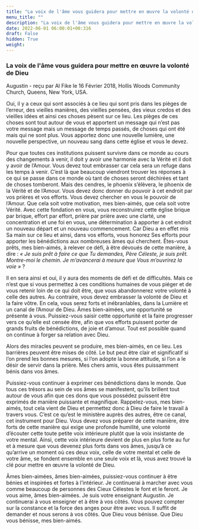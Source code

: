 ```yaml
---
title: "La voix de l'âme vous guidera pour mettre en œuvre la volonté de Dieu"
menu_title: ""
description: "La voix de l'âme vous guidera pour mettre en œuvre la volonté de Dieu"
date: 2022-06-01 06:00:01+00:316
draft: False
hidden: True
weight:
---
```

### La voix de l'âme vous guidera pour mettre en œuvre la volonté de Dieu

Augustin - reçu par Al Fike le 16 Février 2018, Hollis Woods Community Church, Queens, New York, USA.

Oui, il y a ceux qui sont associés à ce lieu qui sont pris dans les pièges de l’erreur, des vieilles manières, des vieilles pensées, des vieux credos et des vieilles idées et ainsi ces choses pèsent sur ce lieu. Les pièges de ces choses sont tout autour de vous et apportent un message qui n’est pas votre message mais un message de temps passés, de choses qui ont été mais qui ne sont plus. Vous apportez donc une nouvelle lumière, une nouvelle perspective, un nouveau sang dans cette église et vous le devez.

Pour que toutes ces institutions puissent survivre dans ce monde au cours des changements à venir, il doit y avoir une harmonie avec la Vérité et il doit y avoir de l’Amour. Vous devez tout embrasser car cela sera un refuge dans les temps à venir. C’est là que beaucoup viendront trouver les réponses à ce qui se passe dans ce monde où tant de choses seront déchirées et tant de choses tomberont. Mais des cendres, le phoenix s’élèvera, le phoenix de la Vérité et de l’Amour. Vous devez donc donner du pouvoir à cet endroit par vos prières et vos efforts. Vous devez chercher en vous le pouvoir de l’Amour. Que cela soit votre motivation, mes bien-aimés, que cela soit votre Vérité. Avec cette fondation en vous, vous reconstruirez cette église brique par brique, effort par effort, prière par prière avec une clarté, une concentration et une foi en vous, une détermination à apporter à cet endroit un nouveau départ et un nouveau commencement. Car Dieu a en effet mis Sa main sur ce lieu et ainsi, dans vos efforts, vous honorez Ses efforts pour apporter les bénédictions aux nombreuses âmes qui cherchent. Êtes-vous prêts, mes bien-aimés, à relever ce défi, à être dévoués de cette manière, à dire :  *« Je suis prêt à faire ce que Tu demandes, Père Céleste, je suis prêt. Montre-moi le chemin. Je m’avancerai à mesure que Vous m’ouvrirez la voie »* ?

Il en sera ainsi et oui, il y aura des moments de défi et de difficultés. Mais ce n’est que si vous permettez à ces conditions humaines de vous piéger et de vous retenir loin de ce qui doit être, que vous abandonnerez votre volonté à celle des autres. Au contraire, vous devez embrasser la volonté de Dieu et la faire vôtre. En cela, vous serez forts et inébranlables, dans la Lumière et un canal de l’Amour de Dieu. Âmes bien-aimées, une opportunité se présente à vous. Puissiez-vous saisir cette opportunité et la faire progresser vers ce qu’elle est censée être, afin que vos efforts puissent porter de grands fruits de bénédictions, de joie et d’amour. Tout est possible quand on continue à forger sa relation avec Dieu.

Alors des miracles peuvent se produire, mes bien-aimés, en ce lieu. Les barrières peuvent être mises de côté. Le but peut être clair et significatif si l’on prend les bonnes mesures, si l’on adopte la bonne attitude, si l’on a le désir de servir dans la prière. Mes chers amis, vous êtes puissamment bénis dans vos âmes.

Puissiez-vous continuer à exprimer ces bénédictions dans le monde. Que tous ces trésors au sein de vos âmes se manifestent, qu’ils brillent tout autour de vous afin que ces dons que vous possédez puissent être exprimés de manière puissante et magnifique. Rappelez-vous, mes bien-aimés, tout cela vient de Dieu et permettez donc à Dieu de faire le travail à travers vous. C’est ce qu’est le ministère auprès des autres, être ce canal, cet instrument pour Dieu. Vous devez vous préparer de cette manière, être forts de cette manière qui exige une profonde humilité, une volonté d’écouter cette toute petite voix intérieure plutôt que la voix insistante de votre mental. Ainsi, cette voix intérieure devient de plus en plus forte au fur et à mesure que vous devenez plus forts dans vos âmes, jusqu’à ce qu’arrive un moment où ces deux voix, celle de votre mental et celle de votre âme, se fondent ensemble en une seule voix et là, vous avez trouvé la clé pour mettre en œuvre la volonté de Dieu.

Âmes bien-aimées, âmes bien-aimées, puissiez-vous continuer à être bénies et inspirées et fortes à l’intérieur. Je continuerai à marcher avec vous comme beaucoup de personnes des Cieux Célestes le font et le feront. Je vous aime, âmes bien-aimées. Je suis votre enseignant Augustin. Je continuerai à vous enseigner et à être à vos côtés. Vous pouvez compter sur la constance et la force des anges pour être avec vous. Il suffit de demander et nous serons à vos côtés. Que Dieu vous bénisse. Que Dieu vous bénisse, mes bien-aimés.
